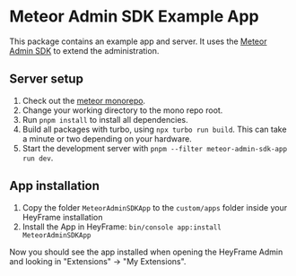 # Meteor Admin SDK Example App

This package contains an example app and server. It uses the [Meteor Admin SDK](https://github.com/heyframe/meteor/tree/main/packages/admin-sdk) to extend the administration.

## Server setup

1. Check out the [meteor monorepo](https://github.com/heyframe/meteor).
2. Change your working directory to the mono repo root.
3. Run `pnpm install` to install all dependencies.
4. Build all packages with turbo, using `npx turbo run build`. This can take a minute or two depending on your hardware.
5. Start the development server with `pnpm --filter meteor-admin-sdk-app run dev`.

## App installation

1. Copy the folder `MeteorAdminSDKApp` to the `custom/apps` folder inside your HeyFrame installation
2. Install the App in HeyFrame: `bin/console app:install MeteorAdminSDKApp`

Now you should see the app installed when opening the HeyFrame Admin and looking in "Extensions" -> "My Extensions".
